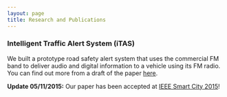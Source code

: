 ```yaml
---
layout: page
title: Research and Publications
---
```


### Intelligent Traffic Alert System (iTAS)

We built a prototype road safety alert system that uses the commercial FM band to deliver audio and digital information to a vehicle using its FM radio. You can find out more from a draft of the paper [here](http://1drv.ms/1ON0nb5).

**Update 05/11/2015:** Our paper has been accepted at [IEEE Smart City 2015](http://umc.uestc.edu.cn/conference/SmartCity2015/index.php)!
